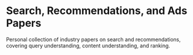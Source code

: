 # Search, Recommendations, and Ads Papers
Personal collection of industry papers on search and recommendations, covering query understanding, content understanding, and ranking.
